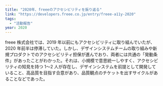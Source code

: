 ```yaml
---
title: "2020年、freeeのアクセシビリティを振り返る"
link: "https://developers.freee.co.jp/entry/freee-a11y-2020"
tags:
  - "活動報告"
year: 2020
---
```


freee 株式会社では、2019 年以前にもアクセシビリティに取り組んでいたが、2020 年前半は停滞していた。しかし、デザインシステムチームの取り組みや新規プロダクトでのアクセシビリティ担保が進んでおり、両者には共通の「発動条件」があったことがわかった。それは、小規模で意思統一しやすく、アクセシビリティの知見を持つ 1〜2 人が存在し、デザインシステムを前提として開発していること、高品質を目指す合意があり、品質観点のチケットを出すサイクルがあることなどであった。
